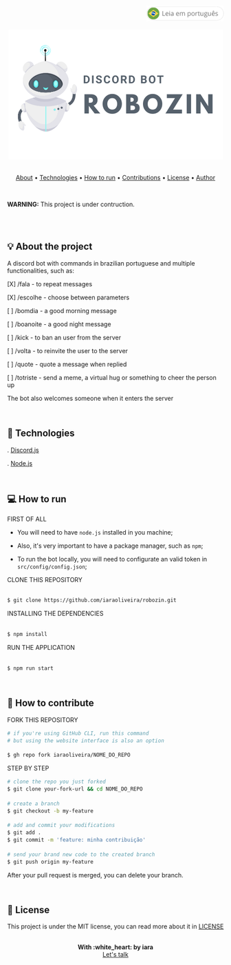<div align="right" >
   <a href="./README.pt.md">
    <img src="./.github/lg-button-pt.png" alt="pt-br" width="180px" ></img>
  </a>
</div>
<br/>

<div align="center">
  <img src="./.github/robozin.png" alt="a little robot" />
  <br/>
</div>


<br/>
<p align="center">
 <a href="#about">About</a>  • 
 <a href="#technologies">Technologies</a>  •  
 <a href="#how-to-run">How to run</a>  •  
 <a href="#contributions">Contributions</a>  •  
 <a href="#license">License</a>  •  
 <a href="#author">Author</a>
</p>


<br/>
<p>
  <strong>WARNING:</strong> This project is under contruction.
</p>
<br/>


<br/>
<a name="about"/>

## :bulb: About the project

  A discord bot with commands in brazilian portuguese and multiple functionalities, such as:

  [X] /fala - to repeat messages

  [X] /escolhe <parametro1> <parametro2> - choose between parameters

  [ ] /bomdia - a good morning message

  [ ] /boanoite - a good night message

  [ ] /kick <user> - to ban an user from the server

  [ ] /volta <user> - to reinvite the user to the server

  [ ] /quote - quote a message when replied

  [ ] /totriste - send a meme, a virtual hug or something to cheer the person up


  The bot also welcomes someone when it enters the server

<br/>
<a name="technologies"/>

## :rocket: Technologies

  . [Discord.js](https://discord.js.org/) <br/>

  . [Node.js](https://nodejs.org/en/) <br/>


<br/>
<a name="how-to-run"/>

## :computer: How to run


FIRST OF ALL

- You will need to have `node.js` installed in you machine;
- Also, it's very important to have a package manager, such as `npm`;

- To run the bot locally, you will need to configurate an valid token in `src/config/config.json`;


CLONE THIS REPOSITORY

```sh

$ git clone https://github.com/iaraoliveira/robozin.git

```

INSTALLING THE DEPENDENCIES

```sh

$ npm install

```

RUN THE APPLICATION

```sh

$ npm run start

```


<br/>
<a name="contributions"/>

## :handshake: How to contribute


FORK THIS REPOSITORY

```bash
# if you're using GitHub CLI, run this command
# but using the website interface is also an option

$ gh repo fork iaraoliveira/NOME_DO_REPO
```

STEP BY STEP

```bash
# clone the repo you just forked
$ git clone your-fork-url && cd NOME_DO_REPO

# create a branch
$ git checkout -b my-feature

# add and commit your modifications
$ git add .
$ git commit -m 'feature: minha contribuição'

# send your brand new code to the created branch
$ git push origin my-feature
```

After your pull request is merged, you can delete your branch.


<br/>
<a name="license"/>

## :notebook_with_decorative_cover: License

This project is under the MIT license, you can read more about it in [LICENSE](./LICENSE)

<br/>
<a name="author"/>

<div align='center'>
  <strong>With :white_heart: by iara</strong>
  <br/>
  <a href="https://www.linkedin.com/in/iara/">Let's talk</a>
</div>

